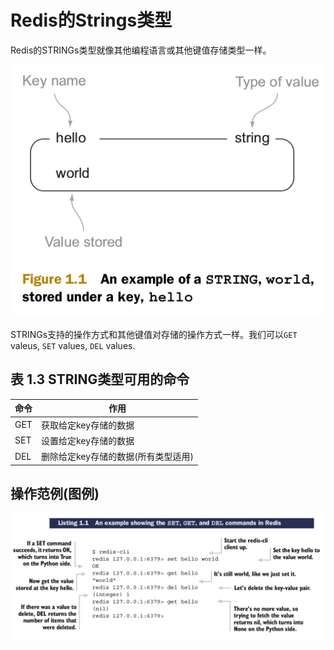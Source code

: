 # Redis的Strings类型

Redis的STRINGs类型就像其他编程语言或其他键值存储类型一样。

![图1.1](images/1.2.1-1.png)


STRINGs支持的操作方式和其他键值对存储的操作方式一样。我们可以``GET`` valeus, ``SET`` values, ``DEL`` values.

## 表 1.3 STRING类型可用的命令

| 命令 | 作用 |
| ---- | ---- |
| GET | 获取给定key存储的数据 |
| SET | 设置给定key存储的数据 |
| DEL | 删除给定key存储的数据(所有类型适用) |

## 操作范例(图例)

![](images/1.2.1-2.png)
